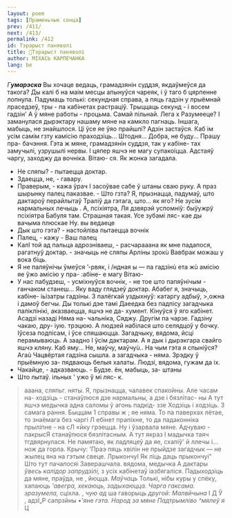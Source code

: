 ```yaml
---
layout: poem
tags: [Праменьчык сонца]
prev: /411/
next: /413/
permalink: /412
id: Тэрарыст паняволі
title: 🚧Тэрарыст паняволі
author: МІХАСЬ КАРПЕЧАНКА
lang: be
---
```



_Г_**_умарэска_**
Вы хочаце ведаць, грамадзянін суддзя, якдаўмеўся да такога? Ды калі б на маім месцы апынуўся чареяк, і ў таго б цярпенне лопнула. Падумаць толькі: секундная справа, а пяць гадзін у лрыёмнай лраседзеў, тры - па кабінетах растраціў. Трыццаць секунд - і восем гадзін' А ў мяне работы - процьма. Самай пільнай. Лега х Разумееце?
I заманулася дырэктару нашаму мяне на камкло пагнаць. Іншага, мабыць, не знайшлося. Ці ўсе яе ўяо прайшлі? Адзін застаўся. Каб ім усім самім гзту камісію праходзіць... Штодня... Добра, не буду... Прашу пра- бачэння. Гэта ж мяне, грамадзянін суддзя, так у кабіне- тах замучылі, узрушылі нервы. I цяпер яшчэ не магу супакоіцца. Адстаяў чаргу, заходжу да вочніка. Вітаю- ся. Як жонка загадала.
-   Не сляпы? - пытаецца доктар.
-   Здаецца, не, - гавару.
-   Праверым, - кажа ўрач I засоўвае сабе ў штаны сваю руку. А праз шырынку палец паказвае. - Што гзта?
Я, прызнацца, падумаў, што дактароў перайлытаў Траліў да гэтага, што... як яго? Не зусім нармальных лечыць . А, псіхіятра, Ля дзвярэй успомніў: быўужрў псіхіятра Бабуля там. Страшная такая. Усе зубамі ляс- кае ды вачыма плюскае Ну. вы ведаеце
-   Дык што гэта? - настойліва пытаецца вочнік
-   Палец, - кажу - Ваш палец
-   КалІ той ад пальца адрозніваеш, - расчарааана як мне падапося, рагатнуў доктар. - значыць не сляпы Арліны зрокù Вавбрак можаш у вока біць.
-   Я не паляўнічы
ўмеўся ’-рвяк, і /ндная ы — па гадзінù ета жù
амісію яе ўжо амісію у пра- :абіне- е магу Вітаю-
- У нас пабудзеш, - усміхнуўся вочнік, - не тое што папяўнічым - ганчаком станеш...
Яку ваду глядзеў доктар. Абабег я, значыць, кабіне- іьізатры гадзіны. 3 палёгкай уздыхнуў: катаргу адбыў, >,ожна і дамоў бегчы. Ды толькі дэе тамі Даеедка без падпісу загадчыка паліклінікі, аказваецца, яшчэ не да- хумент. Кінуўся ў яго кабінет. Асадзі назаді Няма на- чальніка, Сяджу. Другім па чарзе. Гадзіну чакаю, дру- іую. трэцюю. А людзей набілася што селядцоў у бочку. Іўсеза подпісам, і ўсе спяшаюцца. Загадчыку, вядома, йсці перамываюць. А заадно I ўсім дактарам. А я дык і дырэкгара свайго яшчэ кляну. Каб яму... Не, маўчу, маўчуù..
На чым гэта я спыніўся? Агаù Чацвёртая гадзіна сышла. а загадчыка - няма. Зрэдку ў прыёмную за- пядваюць белыя халаты. Людзі, вядома, гужам да іх.
- Чакайце, - адказваюць. - Будзе. ён, мабыць, за-
штаны
- Што
лытаў.
ільных
' ужо ў
мі ляс-
к.
>ааана, сляпьг.
няты.
Я, прызнацца, чалавек спакойны. Але часам на- ходзіць - станаўлюся дзе нармальны, а дзе і бязлітас- ны А тут яшчэ медычка адна саломы ў агонь падкід- ззе Ходзіць і ходзіць. 3 самага рання. Быццам 1 справы ж ; яе няма. То па паверхах лётае, то знаёмага без чаргі Л ебінет прапіхне, то да падаконніка прыліпне - на сЛ «йку грэецца. Ну і ўзарвала мяне. Адчуваю - пакрысЯ станаўлюся бязлітасным. А тут якраз I мадычка таяч тгдвярнулася. Не памятаю, як ладляцеў да яе, схапіў' й ллечы і... нож да горла. Крычу: ’Праэ пяць хвілін не прыйдзе загадчык — не жылец яна на гэтым свеце. ЛрыкончуІ Як ліць даць прыкончуі"
Што тут пачалосяі Заверашчала. вядома, медычка А дактары _ўвесь калідор запрудзілі,_ з усіх кабінетаў іазбягаліся. Падыходзіць да мяне, праўда, не
, йюцца. _Маўчаць_ Толькі, нібы куры у спёку, хапаюць _'авегра,_ _хекаюць, задыхаюцца._
_Чарга_ _гаксама._ _зразумела,_ сціхла. , _чую_ _ад_ ша гаворыць _другой:_ _Малвйчына_ I Д Ў ,
адзІ„Р сапрзйны
•'яне _гэта. Народ за мяне Падтрымліво ^мялеў я_
Ц

